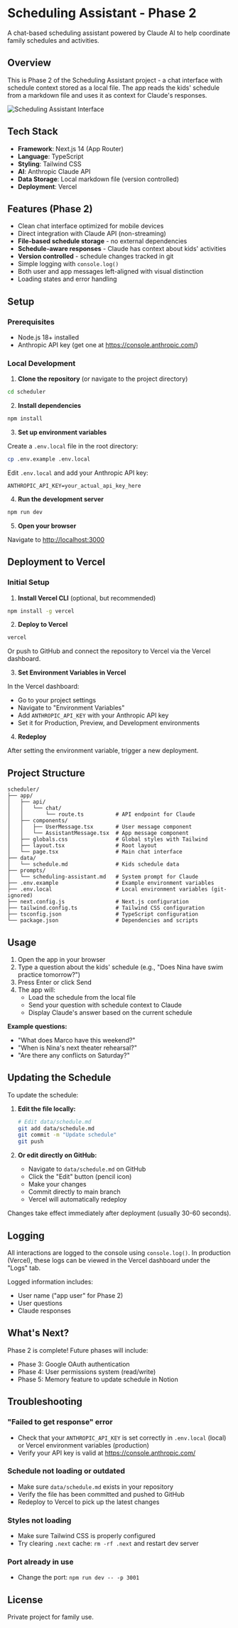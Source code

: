 # Scheduling Assistant - Phase 2

A chat-based scheduling assistant powered by Claude AI to help coordinate family schedules and activities.

## Overview

This is Phase 2 of the Scheduling Assistant project - a chat interface with schedule context stored as a local file. The app reads the kids' schedule from a markdown file and uses it as context for Claude's responses.

![Scheduling Assistant Interface](./public/app-screenshot.png)

## Tech Stack

- **Framework**: Next.js 14 (App Router)
- **Language**: TypeScript
- **Styling**: Tailwind CSS
- **AI**: Anthropic Claude API
- **Data Storage**: Local markdown file (version controlled)
- **Deployment**: Vercel

## Features (Phase 2)

- Clean chat interface optimized for mobile devices
- Direct integration with Claude API (non-streaming)
- **File-based schedule storage** - no external dependencies
- **Schedule-aware responses** - Claude has context about kids' activities
- **Version controlled** - schedule changes tracked in git
- Simple logging with `console.log()`
- Both user and app messages left-aligned with visual distinction
- Loading states and error handling

## Setup

### Prerequisites

- Node.js 18+ installed
- Anthropic API key (get one at https://console.anthropic.com/)

### Local Development

1. **Clone the repository** (or navigate to the project directory)

```bash
cd scheduler
```

2. **Install dependencies**

```bash
npm install
```

3. **Set up environment variables**

Create a `.env.local` file in the root directory:

```bash
cp .env.example .env.local
```

Edit `.env.local` and add your Anthropic API key:

```
ANTHROPIC_API_KEY=your_actual_api_key_here
```

4. **Run the development server**

```bash
npm run dev
```

5. **Open your browser**

Navigate to [http://localhost:3000](http://localhost:3000)

## Deployment to Vercel

### Initial Setup

1. **Install Vercel CLI** (optional, but recommended)

```bash
npm install -g vercel
```

2. **Deploy to Vercel**

```bash
vercel
```

Or push to GitHub and connect the repository to Vercel via the Vercel dashboard.

3. **Set Environment Variables in Vercel**

In the Vercel dashboard:
- Go to your project settings
- Navigate to "Environment Variables"
- Add `ANTHROPIC_API_KEY` with your Anthropic API key
- Set it for Production, Preview, and Development environments

4. **Redeploy**

After setting the environment variable, trigger a new deployment.

## Project Structure

```
scheduler/
├── app/
│   ├── api/
│   │   └── chat/
│   │       └── route.ts          # API endpoint for Claude
│   ├── components/
│   │   ├── UserMessage.tsx       # User message component
│   │   └── AssistantMessage.tsx  # App message component
│   ├── globals.css               # Global styles with Tailwind
│   ├── layout.tsx                # Root layout
│   └── page.tsx                  # Main chat interface
├── data/
│   └── schedule.md               # Kids schedule data
├── prompts/
│   └── scheduling-assistant.md   # System prompt for Claude
├── .env.example                  # Example environment variables
├── .env.local                    # Local environment variables (git-ignored)
├── next.config.js                # Next.js configuration
├── tailwind.config.ts            # Tailwind CSS configuration
├── tsconfig.json                 # TypeScript configuration
└── package.json                  # Dependencies and scripts
```

## Usage

1. Open the app in your browser
2. Type a question about the kids' schedule (e.g., "Does Nina have swim practice tomorrow?")
3. Press Enter or click Send
4. The app will:
   - Load the schedule from the local file
   - Send your question with schedule context to Claude
   - Display Claude's answer based on the current schedule

**Example questions:**
- "What does Marco have this weekend?"
- "When is Nina's next theater rehearsal?"
- "Are there any conflicts on Saturday?"

## Updating the Schedule

To update the schedule:

1. **Edit the file locally:**
   ```bash
   # Edit data/schedule.md
   git add data/schedule.md
   git commit -m "Update schedule"
   git push
   ```

2. **Or edit directly on GitHub:**
   - Navigate to `data/schedule.md` on GitHub
   - Click the "Edit" button (pencil icon)
   - Make your changes
   - Commit directly to main branch
   - Vercel will automatically redeploy

Changes take effect immediately after deployment (usually 30-60 seconds).

## Logging

All interactions are logged to the console using `console.log()`. In production (Vercel), these logs can be viewed in the Vercel dashboard under the "Logs" tab.

Logged information includes:
- User name ("app user" for Phase 2)
- User questions
- Claude responses

## What's Next?

Phase 2 is complete! Future phases will include:
- Phase 3: Google OAuth authentication
- Phase 4: User permissions system (read/write)
- Phase 5: Memory feature to update schedule in Notion

## Troubleshooting

### "Failed to get response" error
- Check that your `ANTHROPIC_API_KEY` is set correctly in `.env.local` (local) or Vercel environment variables (production)
- Verify your API key is valid at https://console.anthropic.com/

### Schedule not loading or outdated
- Make sure `data/schedule.md` exists in your repository
- Verify the file has been committed and pushed to GitHub
- Redeploy to Vercel to pick up the latest changes

### Styles not loading
- Make sure Tailwind CSS is properly configured
- Try clearing `.next` cache: `rm -rf .next` and restart dev server

### Port already in use
- Change the port: `npm run dev -- -p 3001`

## License

Private project for family use.
